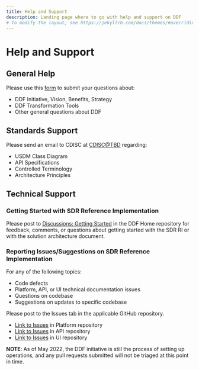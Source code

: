 ```yaml
---
title: Help and Support
description: Landing page where to go with help and support on DDF
# To modify the layout, see https://jekyllrb.com/docs/themes/#overriding-theme-defaults
---
```

# Help and Support

## General Help

Please use this [form](https://www.transceleratebiopharmainc.com/assets/digital-data-flow-feedback-form/) to submit your questions about:
- DDF Initiative, Vision, Benefits, Strategy
- DDF Transformation Tools
- Other general questions about DDF

## Standards Support

Please send an email to CDISC at [CDISC@TBD]() regarding:
- USDM Class Diagram
- API Specifications
- Controlled Terminology
- Architecture Principles

## Technical Support

### Getting Started with SDR Reference Implementation

Please post to [Discussions: Getting Started](https://github.com/transcelerate/ddf-home/discussions/categories/getting-started) in the DDF Home repository for feedback, comments, or questions about getting started with the SDR RI or with the solution architecture document. 

### Reporting Issues/Suggestions on SDR Reference Implementation

For any of the following topics:
- Code defects
- Platform, API, or UI technical documentation issues
- Questions on codebase
- Suggestions on updates to specific codebase

Please post to the Issues tab in the applicable GitHub repository.
- [Link to Issues](https://github.com/transcelerate/ddf-sdr-platform/issues) in Platform repository
- [Link to Issues](https://github.com/transcelerate/ddf-sdr-api/issues) in API repository
- [Link to Issues](https://github.com/transcelerate/ddf-sdr-ui/issues) in UI repository

**NOTE**: As of May 2022, the DDF initiative is still the process of setting up operations, and any pull requests submitted will not be triaged at this point in time. 

